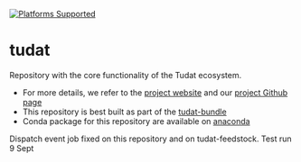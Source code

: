 [![Platforms Supported](https://img.shields.io/conda/pn/tudat-team/tudat?color=orange&logo=anaconda&style=for-the-badge)](https://anaconda.org/tudat-team/tudat)

# tudat

Repository with the core functionality of the Tudat ecosystem. 
* For more details, we refer to the [project website](https://docs.tudat.space/en/latest/) and our [project Github page](https://github.com/tudat-team)
* This repository is best built as part of the [tudat-bundle](https://github.com/tudat-team/tudat-bundle)
* Conda package for this repository are available on [anaconda](anaconda.org/tudat-team/tudat/)

Dispatch event job fixed on this repository and on tudat-feedstock. 
Test run 9 Sept

